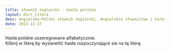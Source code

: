 ```yaml
---
title: słownik żeglarski - hasła polskie
layout: dict_litera
desc: Angielsko-Polski słownik żeglarski. Angielskie słownictwo i terminologia żeglarska pomocna w ukończeniu kursów RYA. 
date: 2013-12-27
---
```

Hasła polskie uszeregowane alfabetycznie.   
Kliknij w literę by wyświetlić hasła rozpoczynające sie na tę literę.
